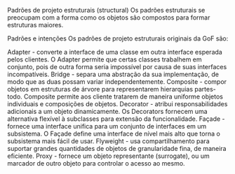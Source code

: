 Padrões de projeto estruturais (structural)
Os padrões estruturais se preocupam com a forma como os objetos são compostos para formar estruturas maiores.

Padrões e intenções
Os padrões de projeto estruturais originais da GoF são:

Adapter - converte a interface de uma classe em outra interface esperada pelos clientes. O Adapter permite que certas classes trabalhem em conjunto, pois de outra forma seria impossível por causa de suas interfaces incompatíveis.
Bridge - separa uma abstração da sua implementação, de modo que as duas possam variar independentemente.
Composite - compor objetos em estruturas de árvore para representarem hierarquias partes-todo. Composite permite aos cliente tratarem de maneira uniforme objetos individuais e composições de objetos.
Decorator - atribui responsabilidades adicionais a um objeto dinamicamente. Os Decorators fornecem uma alternativa flexível à subclasses para extensão da funcionalidade.
Façade - fornece uma interface unifica para um conjunto de interfaces em um subsistema. O Façade define uma interface de nível mais alto que torna o subsistema mais fácil de usar.
Flyweight - usa compartilhamento para suportar grandes quantidades de objetos de granularidade fina, de maneira eficiente.
Proxy - fornece um objeto representante (surrogate), ou um marcador de outro objeto para controlar o acesso ao mesmo.